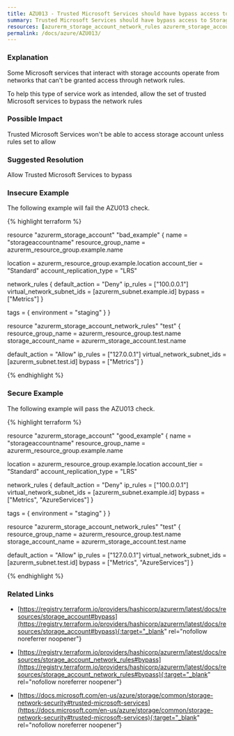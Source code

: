 ```yaml
---
title: AZU013 - Trusted Microsoft Services should have bypass access to Storage accounts
summary: Trusted Microsoft Services should have bypass access to Storage accounts 
resources: [azurerm_storage_account_network_rules azurerm_storage_account] 
permalink: /docs/azure/AZU013/
---
```

### Explanation


Some Microsoft services that interact with storage accounts operate from networks that can't be granted access through network rules. 

To help this type of service work as intended, allow the set of trusted Microsoft services to bypass the network rules


### Possible Impact
Trusted Microsoft Services won't be able to access storage account unless rules set to allow

### Suggested Resolution
Allow Trusted Microsoft Services to bypass


### Insecure Example

The following example will fail the AZU013 check.

{% highlight terraform %}

resource "azurerm_storage_account" "bad_example" {
  name                = "storageaccountname"
  resource_group_name = azurerm_resource_group.example.name

  location                 = azurerm_resource_group.example.location
  account_tier             = "Standard"
  account_replication_type = "LRS"

  network_rules {
    default_action             = "Deny"
    ip_rules                   = ["100.0.0.1"]
    virtual_network_subnet_ids = [azurerm_subnet.example.id]
	bypass                     = ["Metrics"]
  }

  tags = {
    environment = "staging"
  }
}

resource "azurerm_storage_account_network_rules" "test" {
  resource_group_name  = azurerm_resource_group.test.name
  storage_account_name = azurerm_storage_account.test.name

  default_action             = "Allow"
  ip_rules                   = ["127.0.0.1"]
  virtual_network_subnet_ids = [azurerm_subnet.test.id]
  bypass                     = ["Metrics"]
}

{% endhighlight %}



### Secure Example

The following example will pass the AZU013 check.

{% highlight terraform %}

resource "azurerm_storage_account" "good_example" {
  name                = "storageaccountname"
  resource_group_name = azurerm_resource_group.example.name

  location                 = azurerm_resource_group.example.location
  account_tier             = "Standard"
  account_replication_type = "LRS"

  network_rules {
    default_action             = "Deny"
    ip_rules                   = ["100.0.0.1"]
    virtual_network_subnet_ids = [azurerm_subnet.example.id]
    bypass                     = ["Metrics", "AzureServices"]
  }

  tags = {
    environment = "staging"
  }
}

resource "azurerm_storage_account_network_rules" "test" {
  resource_group_name  = azurerm_resource_group.test.name
  storage_account_name = azurerm_storage_account.test.name

  default_action             = "Allow"
  ip_rules                   = ["127.0.0.1"]
  virtual_network_subnet_ids = [azurerm_subnet.test.id]
  bypass                     = ["Metrics", "AzureServices"]
}

{% endhighlight %}



### Related Links


- [https://registry.terraform.io/providers/hashicorp/azurerm/latest/docs/resources/storage_account#bypass](https://registry.terraform.io/providers/hashicorp/azurerm/latest/docs/resources/storage_account#bypass){:target="_blank" rel="nofollow noreferrer noopener"}

- [https://registry.terraform.io/providers/hashicorp/azurerm/latest/docs/resources/storage_account_network_rules#bypass](https://registry.terraform.io/providers/hashicorp/azurerm/latest/docs/resources/storage_account_network_rules#bypass){:target="_blank" rel="nofollow noreferrer noopener"}

- [https://docs.microsoft.com/en-us/azure/storage/common/storage-network-security#trusted-microsoft-services](https://docs.microsoft.com/en-us/azure/storage/common/storage-network-security#trusted-microsoft-services){:target="_blank" rel="nofollow noreferrer noopener"}


